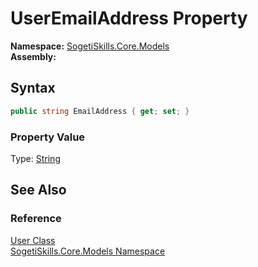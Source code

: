UserEmailAddress Property
=========================

**Namespace:** [SogetiSkills.Core.Models][1]  
**Assembly:**

Syntax
------

```csharp
public string EmailAddress { get; set; }
```

### Property Value
Type: [String][2]

See Also
--------

### Reference
[User Class][3]  
[SogetiSkills.Core.Models Namespace][1]  

[1]: ../README.md
[2]: http://msdn.microsoft.com/en-us/library/s1wwdcbf
[3]: README.md